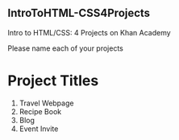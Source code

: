 ## IntroToHTML-CSS4Projects
Intro to HTML/CSS: 4 Projects on Khan Academy

Please name each of your projects

# Project Titles
1. Travel Webpage
2. Recipe Book
3. Blog
4. Event Invite
